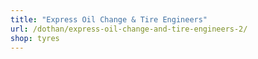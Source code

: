 ```yaml
---
title: "Express Oil Change & Tire Engineers"
url: /dothan/express-oil-change-and-tire-engineers-2/
shop: tyres
---
```

